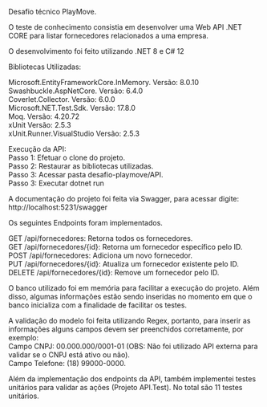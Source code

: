 Desafio técnico PlayMove.

O teste de conhecimento consistia em desenvolver uma Web API .NET CORE para listar fornecedores relacionados a uma empresa.

O desenvolvimento foi feito utilizando .NET 8 e C# 12

Bibliotecas Utilizadas:

Microsoft.EntityFrameworkCore.InMemory. Versão: 8.0.10 <br>
Swashbuckle.AspNetCore. Versão: 6.4.0 <br>
Coverlet.Collector. Versão: 6.0.0 <br>
Microsoft.NET.Test.Sdk. Versão: 17.8.0 <br>
Moq. Versão: 4.20.72 <br>
xUnit Versão: 2.5.3 <br>
xUnit.Runner.VisualStudio Versão: 2.5.3 <br>

Execução da API:  <br>
Passo 1: Efetuar o clone do projeto. <br>
Passo 2: Restaurar as bibliotecas utilizadas. <br>
Passo 3: Acessar pasta desafio-playmove/API. <br>
Passo 3: Executar dotnet run <br>

A documentação do projeto foi feita via Swagger, para acessar digite: http://localhost:5231/swagger

Os seguintes Endpoints foram implementados.

GET /api/fornecedores: Retorna todos os fornecedores. <br>
GET /api/fornecedores/{id}: Retorna um fornecedor específico pelo ID. <br>
POST /api/fornecedores: Adiciona um novo fornecedor. <br>
PUT /api/fornecedores/{id}: Atualiza um fornecedor existente pelo ID. <br>
DELETE /api/fornecedores/{id}: Remove um fornecedor pelo ID. <br>

O banco utilizado foi em memória para facilitar a execução do projeto. Além disso, algumas informações estão sendo inseridas no momento em que o banco inicializa com a finalidade
de facilitar os testes.

A validação do modelo foi feita utilizando Regex, portanto, para inserir as informações alguns campos devem ser preenchidos corretamente, por exemplo: <br>
Campo CNPJ: 00.000.000/0001-01 (OBS: Não foi utilizado API externa para validar se o CNPJ está ativo ou não). <br>
Campo Telefone: (18) 99000-0000. <br>

Além da implementação dos endpoints da API, também implementei testes unitários para validar as ações (Projeto API.Test). No total são 11 testes unitários. <br>
